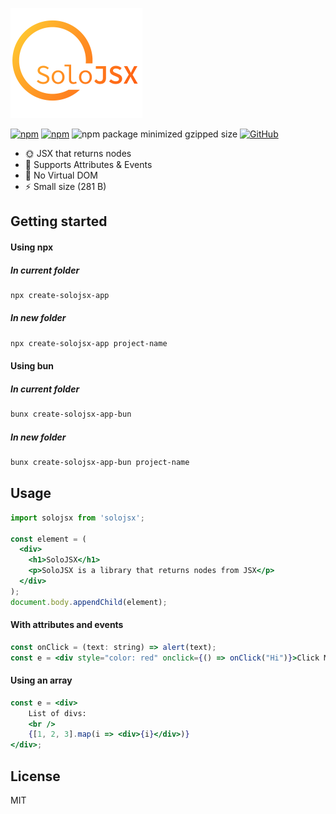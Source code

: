 ![alt text](https://github.com/SoloJSX/SoloJSX/blob/main/.github/solojsx_logo.png?raw=true)

[![npm](https://img.shields.io/npm/v/solojsx)](https://www.npmjs.com/package/solojsx)
[![npm](https://img.shields.io/npm/dm/solojsx)](https://www.npmjs.com/package/solojsx)
![npm package minimized gzipped size](https://img.shields.io/bundlejs/size/solojsx)
[![GitHub](https://img.shields.io/github/license/SoloJSX/solojsx)](https://github.com/git/git-scm.com/blob/main/MIT-LICENSE.txt)


- :sun_with_face: JSX that returns nodes
- :gem: Supports Attributes & Events
- :tada: No Virtual DOM
- :zap: Small size (281 B)

## Getting started

#### Using npx
##### In current folder
```bash
npx create-solojsx-app
```
#####  In new folder
```bash
npx create-solojsx-app project-name
```

#### Using bun
##### In current folder
```bash
bunx create-solojsx-app-bun
```
#####  In new folder
```bash
bunx create-solojsx-app-bun project-name
```

## Usage
```jsx  
import solojsx from 'solojsx';

const element = (
  <div>
    <h1>SoloJSX</h1>
    <p>SoloJSX is a library that returns nodes from JSX</p>
  </div>
);
document.body.appendChild(element);
```

#### With attributes and events
```jsx  
const onClick = (text: string) => alert(text);
const e = <div style="color: red" onclick={() => onClick("Hi")}>Click Me</div>;
```

#### Using an array
```jsx  
const e = <div>
    List of divs:
    <br />
    {[1, 2, 3].map(i => <div>{i}</div>)}
</div>;
```

## License
MIT
